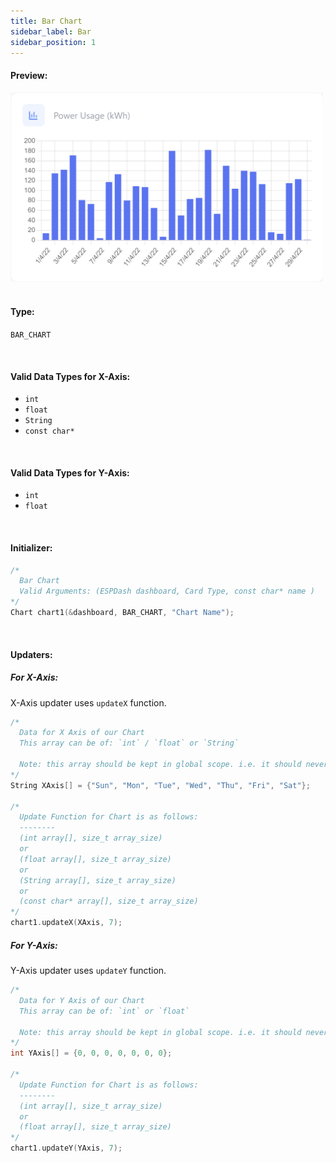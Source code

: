 ```yaml
---
title: Bar Chart
sidebar_label: Bar
sidebar_position: 1
---
```



#### Preview:

<img class="card-preview" src="/img/v4/bar-chart.png" width="500px" alt="Preview" />

<br/>
<br/>

#### Type: 
`BAR_CHART`

<br/>

#### Valid Data Types for X-Axis:
- `int`
- `float`
- `String`
- `const char*`

<br/>

#### Valid Data Types for Y-Axis:
- `int`
- `float`

<br/>

#### Initializer:
```cpp
/* 
  Bar Chart
  Valid Arguments: (ESPDash dashboard, Card Type, const char* name )
*/
Chart chart1(&dashboard, BAR_CHART, "Chart Name");
```

<br/>

#### Updaters:

##### For X-Axis:
X-Axis updater uses `updateX` function.
```cpp
/*
  Data for X Axis of our Chart
  This array can be of: `int` / `float` or `String`
    
  Note: this array should be kept in global scope. i.e. it should never be deleted from memory.
*/
String XAxis[] = {"Sun", "Mon", "Tue", "Wed", "Thu", "Fri", "Sat"};

/*
  Update Function for Chart is as follows:
  --------
  (int array[], size_t array_size)
  or
  (float array[], size_t array_size)
  or
  (String array[], size_t array_size)
  or
  (const char* array[], size_t array_size)
*/
chart1.updateX(XAxis, 7);
```

##### For Y-Axis:
Y-Axis updater uses `updateY` function.
```cpp
/*
  Data for Y Axis of our Chart
  This array can be of: `int` or `float`
    
  Note: this array should be kept in global scope. i.e. it should never be deleted from memory.
*/
int YAxis[] = {0, 0, 0, 0, 0, 0, 0};

/*
  Update Function for Chart is as follows:
  --------
  (int array[], size_t array_size)
  or 
  (float array[], size_t array_size)
*/
chart1.updateY(YAxis, 7);
```